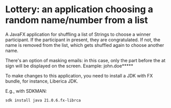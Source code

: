 # Lottery: an application choosing a random name/number from a list

A JavaFX application for shuffling a list of Strings to choose a winner participant.
If the participant in present, they are congratulated.
If not, the name is removed from the list, which gets shuffled again to choose another name.

There's an option of masking emails: in this case, only the part before the at sign will be displayed on the screen.
Example:
john.doe*****

To make changes to this application, you need to install a JDK with FX bundle, for instance, Liberica JDK.

E.g., with SDKMAN:
```bash
sdk install java 21.0.6.fx-librca
```
